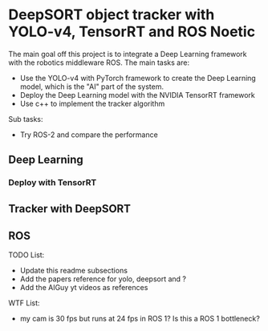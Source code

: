 # DeepSORT object tracker with YOLO-v4, TensorRT and ROS Noetic

The main goal off this project is to integrate a Deep Learning framework with the robotics middleware ROS. The main tasks are:

- Use the YOLO-v4 with PyTorch framework to create the Deep Learning model, which is the "AI" part of the system.
- Deploy the Deep Learning model with the NVIDIA TensorRT framework 
- Use c++ to implement the tracker algorithm 

Sub tasks:

- Try ROS-2 and compare the performance

## Deep Learning

### Deploy with TensorRT

## Tracker with DeepSORT

## ROS

TODO List:

- Update this readme subsections
- Add the papers reference for yolo, deepsort and ?
- Add the AIGuy yt videos as references

WTF List:

- my cam is 30 fps but runs at 24 fps in ROS 1? Is this a ROS 1 bottleneck? 
 

